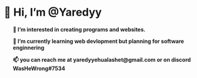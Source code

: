 <h1> 👋 Hi, I’m @Yaredyy </h1>

  <h4>
  <ul>👀 I’m interested in creating programs and websites. </ul>
  <ul>🌱 I’m currently learning web devlopment but planning for software enginnering </ul>
  <ul>📫 you can reach me at yaredyyehualashet@gmail.com or on discord WasHeWrong#7534 </ul>
  </h4>

<!---
Yaredyy/Yaredyy is a ✨ special ✨ repository because its `README.md` (this file) appears on your GitHub profile.
You can click the Preview link to take a look at your changes.
--->
